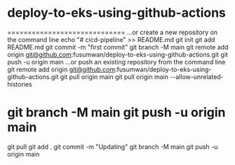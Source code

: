 # deploy-to-eks-using-github-actions



=============================
…or create a new repository on the command line
echo "# cicd-pipeline" >> README.md
git init
git add README.md
git commit -m "first commit"
git branch -M main
git remote add origin git@github.com:fusumwan/deploy-to-eks-using-github-actions.git
git push -u origin main
…or push an existing repository from the command line
git remote add origin git@github.com:fusumwan/deploy-to-eks-using-github-actions.git
git pull origin main
git pull origin main --allow-unrelated-histories

git branch -M main
git push -u origin main
===================
git pull
git add .
git commit -m "Updating"
git branch -M main 
git push -u origin main 

